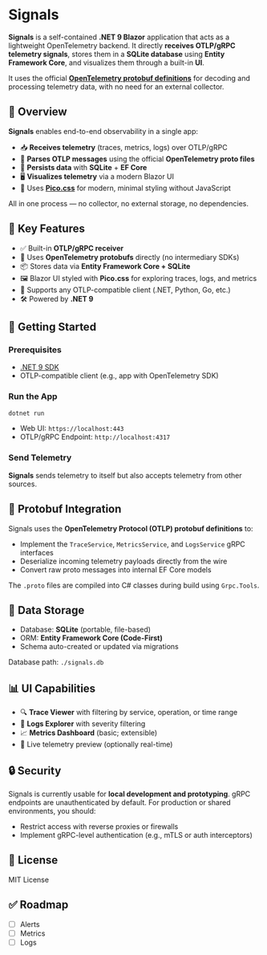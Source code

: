 # Signals

**Signals** is a self-contained **.NET 9 Blazor** application that acts as a lightweight OpenTelemetry backend. It directly **receives OTLP/gRPC telemetry signals**, stores them in a **SQLite database** using **Entity Framework Core**, and visualizes them through a built-in **UI**.

It uses the official [**OpenTelemetry protobuf definitions**](https://github.com/open-telemetry/opentelemetry-proto) for decoding and processing telemetry data, with no need for an external collector.

## 📡 Overview

**Signals** enables end-to-end observability in a single app:

* 📥 **Receives telemetry** (traces, metrics, logs) over OTLP/gRPC
* 🧠 **Parses OTLP messages** using the official **OpenTelemetry proto files**
* 💾 **Persists data** with **SQLite** + **EF Core**
* 🖥️ **Visualizes telemetry** via a modern Blazor UI
* 🎨 Uses [**Pico.css**](https://picocss.com/) for modern, minimal styling without JavaScript

All in one process — no collector, no external storage, no dependencies.

## 🧩 Key Features

* ✅ Built-in **OTLP/gRPC receiver**
* 🧬 Uses **OpenTelemetry protobufs** directly (no intermediary SDKs)
* 📦 Stores data via **Entity Framework Core + SQLite**
* 🖼️ Blazor UI styled with **Pico.css** for exploring traces, logs, and metrics
* 🧪 Supports any OTLP-compatible client (.NET, Python, Go, etc.)
* 🛠️ Powered by **.NET 9**

## 🚀 Getting Started

### Prerequisites

* [.NET 9 SDK](https://dotnet.microsoft.com/en-us/download/dotnet/9.0)
* OTLP-compatible client (e.g., app with OpenTelemetry SDK)

### Run the App

```bash
dotnet run 
```

* Web UI: `https://localhost:443`
* OTLP/gRPC Endpoint: `http://localhost:4317`

### Send Telemetry

**Signals** sends telemetry to itself but also accepts telemetry from other sources.

## 🧬 Protobuf Integration

Signals uses the **OpenTelemetry Protocol (OTLP) protobuf definitions** to:

* Implement the `TraceService`, `MetricsService`, and `LogsService` gRPC interfaces
* Deserialize incoming telemetry payloads directly from the wire
* Convert raw proto messages into internal EF Core models

The `.proto` files are compiled into C# classes during build using `Grpc.Tools`.

## 💾 Data Storage

* Database: **SQLite** (portable, file-based)
* ORM: **Entity Framework Core (Code-First)**
* Schema auto-created or updated via migrations

Database path: `./signals.db` 

## 📊 UI Capabilities

* 🔍 **Trace Viewer** with filtering by service, operation, or time range
* 📄 **Logs Explorer** with severity filtering
* 📈 **Metrics Dashboard** (basic; extensible)
* 🧪 Live telemetry preview (optionally real-time)

## 🔒 Security

Signals is currently usable for **local development and prototyping**. gRPC endpoints are unauthenticated by default. For production or shared environments, you should:

* Restrict access with reverse proxies or firewalls
* Implement gRPC-level authentication (e.g., mTLS or auth interceptors)

## 📜 License

MIT License

## ✅ Roadmap

* [ ] Alerts
* [ ] Metrics
* [ ] Logs
